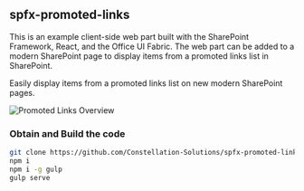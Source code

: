 ## spfx-promoted-links

This is an example client-side web part built with the SharePoint Framework, React, and the Office UI Fabric.  The web part can be added to a modern SharePoint page to display items from a promoted links list in SharePoint.

Easily display items from a promoted links list on new modern SharePoint pages.

![Promoted Links Overview](spfx-promoted-links/assets/promotedLinks-overview.png)

### Obtain and Build the code

```bash
git clone https://github.com/Constellation-Solutions/spfx-promoted-links.git
npm i
npm i -g gulp
gulp serve
```
